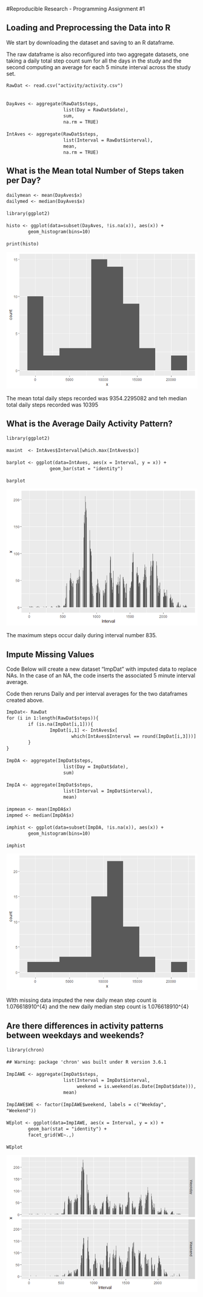 \#Reproducible Research - Programming Assignment \#1

Loading and Preprocessing the Data into R
-----------------------------------------

We start by downloading the dataset and saving to an R dataframe.

The raw dataframe is also reconfigured into two aggregate datasets, one
taking a daily total step count sum for all the days in the study and
the second computing an average for each 5 minute interval across the
study set.

    RawDat <- read.csv("activity/activity.csv")


    DayAves <- aggregate(RawDat$steps, 
                         list(Day = RawDat$date), 
                         sum,
                         na.rm = TRUE)

    IntAves <- aggregate(RawDat$steps, 
                         list(Interval = RawDat$interval), 
                         mean, 
                         na.rm = TRUE)

What is the Mean total Number of Steps taken per Day?
-----------------------------------------------------

    dailymean <- mean(DayAves$x)
    dailymed <- median(DayAves$x)

    library(ggplot2)

    histo <- ggplot(data=subset(DayAves, !is.na(x)), aes(x)) + 
            geom_histogram(bins=10)

    print(histo)

![](PA1_files/figure-markdown_strict/Mean%20total%20Steps-1.png)

The mean total daily steps recorded was 9354.2295082 and teh median
total daily steps recorded was 10395

What is the Average Daily Activity Pattern?
-------------------------------------------

    library(ggplot2)

    maxint  <- IntAves$Interval[which.max(IntAves$x)]

    barplot <- ggplot(data=IntAves, aes(x = Interval, y = x)) +
                    geom_bar(stat = "identity")

    barplot

![](PA1_files/figure-markdown_strict/Daily%20Timestamp%20Averages-1.png)

The maximum steps occur daily during interval number 835.

Impute Missing Values
---------------------

Code Below will create a new dataset “ImpDat” with imputed data to
replace NAs. In the case of an NA, the code inserts the associated 5
minute interval average.

Code then reruns Daily and per interval averages for the two dataframes
created above.

    ImpDat<- RawDat
    for (i in 1:length(RawDat$steps)){
            if (is.na(ImpDat[i,1])){
                    ImpDat[i,1] <- IntAves$x[
                            which(IntAves$Interval == round(ImpDat[i,3]))] 
            }
    }

    ImpDA <- aggregate(ImpDat$steps, 
                         list(Day = ImpDat$date), 
                         sum)

    ImpIA <- aggregate(ImpDat$steps, 
                         list(Interval = ImpDat$interval), 
                         mean)

    impmean <- mean(ImpDA$x)
    impmed <- median(ImpDA$x)

    imphist <- ggplot(data=subset(ImpDA, !is.na(x)), aes(x)) + 
            geom_histogram(bins=10)

    imphist

![](PA1_files/figure-markdown_strict/Impute%20Missing%20Values-1.png)

WIth missing data imputed the new daily mean step count is
1.076618910^{4} and the new daily median step count is 1.076618910^{4}

Are there differences in activity patterns between weekdays and weekends?
-------------------------------------------------------------------------

    library(chron)

    ## Warning: package 'chron' was built under R version 3.6.1

    ImpIAWE <- aggregate(ImpDat$steps, 
                         list(Interval = ImpDat$interval, 
                              weekend = is.weekend(as.Date(ImpDat$date))), 
                         mean)

    ImpIAWE$WE <- factor(ImpIAWE$weekend, labels = c("Weekday", "Weekend"))

    WEplot <- ggplot(data=ImpIAWE, aes(x = Interval, y = x)) +
            geom_bar(stat = "identity") +
            facet_grid(WE~.,)

    WEplot

![](PA1_files/figure-markdown_strict/Weekend%20v.%20Weekday%20Analysis-1.png)
